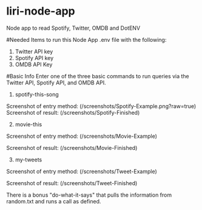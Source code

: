 # liri-node-app
Node app to read Spotify, Twitter, OMDB and DotENV

#Needed Items to run this Node App
.env file with the following:
1. Twitter API key
2. Spotify API key
3. OMDB API Key

#Basic Info
Enter one of the three basic commands to run queries via the Twitter API, Spotify API, and OMDB API.
1. spotify-this-song

Screenshot of entry method:
(/screenshots/Spotify-Example.png?raw=true)
Screenshot of result:
(/screenshots/Spotify-Finished)


2. movie-this

Screenshot of entry method:
(/screenshots/Movie-Example)

Screenshot of result:
(/screenshots/Movie-Finished)


3. my-tweets

Screenshot of entry method:
(/screenshots/Tweet-Example)

Screenshot of result:
(/screenshots/Tweet-Finished)

There is a bonus "do-what-it-says" that pulls the information from random.txt and runs a call as defined.
